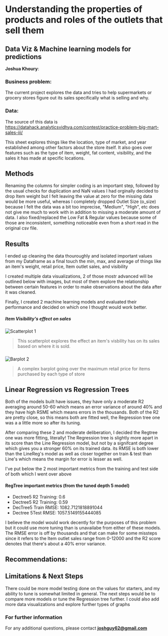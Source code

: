 # Understanding the properties of products and roles of the outlets that sell them
## Data Viz & Machine learning models for predictions

**Joshua Khoury**: 

### Business problem:
The current project explores the data and tries to help supermarkets or grocery stores figure out its sales
specifically what is selling and why.



### Data:
The source of this data is https://datahack.analyticsvidhya.com/contest/practice-problem-big-mart-sales-iii/

This sheet explores things like the location, type of market, and year established among other factors about the store itself. It also goes over features such as the type of item, weight, fat content, visibility, and the sales it has made at specific locations.

## Methods
Renaming the columns for simpler coding is an important step, followed by the usual checks for duplication and NaN values
I had orginally decided to drop Item weight but I felt leaving the value at zero for the missing data would be more useful, whereas I completely dropped Outlet Size (o_size) because I felt the data was a bit too imprecise, "Medium", "High", etc does not give me much to work with in addition to missing a moderate amount of data.
I also fixed/replaced the Low Fat & Regular values because some of those are inconsistent, something noticeable even from a short read in the original csv file.

## Results
I ended up cleaning the data thouroughly and isolated important values from my Dataframe as a final touch
the min, max, and average of things like an item's weight, retail price, Item outlet sales, and visibility

I created multiple data visualizations, 2 of those mostr advanced will be outlined below with images, but most of them explore the relationship between certain features in order to make observations about the data after it was cleaned.

Finally, I created 2 machine learning models and evaluated their performance and decided on which one I thought would work better.

##### Item Visibility's effect on sales
![Scatterplot 1](https://user-images.githubusercontent.com/105755535/176532985-ef8719f4-0a14-4e52-9921-6b09d0e89a11.png)


>This scatterplot explores the effect an item's visbility has on its sales based on where it is sold.

##### 
![Barplot 2](https://user-images.githubusercontent.com/105755535/176514655-dfe94616-2a01-4e99-b2f7-231c66914d16.png)
>A complex barplot going over the maximum retail price for items purchased by each type of store

## Linear Regression vs Regression Trees

Both of the models built have issues, they have only a moderate R2 averaging around 50-60 which means an error variance of around 40% and they have high RSME which means errors in the thousands.
Both of the R2 are pretty close, so this means both are fitted well, the Regression tree one was a a little more so after its tuning.

After comparing these 2 and moderate deliberation, I decided the Regtree one was more fitting, literally!
The Regression tree is slightly more apart in its score than the Line Regression model, but not by a signifcant degree which gives you a stronger 60% on its trained data. its RMSE is both lower than the LineReg's model as well as closer together on train & test than Line's which means the margin for error is lesser as well.

I've put below the 2 most important metrics from the training and test side of both which I went over above
#### **RegTree important metrics (from the tuned depth 5 model)**
- Dectree5 R2 Training: 0.6 
- Dectree5 R2 Training: 0.59
- DecTree5 Train RMSE: 1082.7121818891044 
- Dectree 5Test RMSE: 1057.5149155444085

I believe the model would work decently for the purposes of this problem but it could use more tuning than is unavailabe from either of these models. The RMSE error is off by thousands and that can make for some missteps since it refers to the Item outlet sales range from 0-12000 and the R2 score denotes that there's about a 40% error variance.

## Recommendations:



## Limitations & Next Steps
There could be more model testing done on the values for starters, and my ability to tune is somewhat limited in general. The next steps would be to compare more models or tune the Regression tree further. I could also add more data visualizations and explore further types of graphs


### For further information


For any additional questions, please contact **joshguy62@gmail.com**
